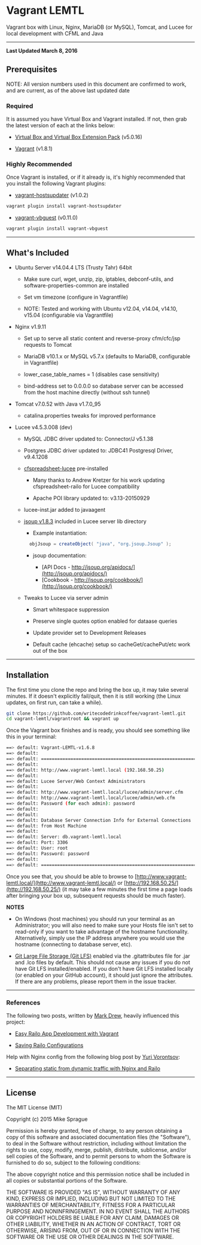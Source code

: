 # Vagrant LEMTL

Vagrant box with Linux, Nginx, MariaDB (or MySQL), Tomcat, and Lucee for local development with CFML and Java

---

**Last Updated March 8, 2016**

## Prerequisites

NOTE: All version numbers used in this document are confirmed to work, and are current, as of the above last updated date

### Required

It is assumed you have Virtual Box and Vagrant installed. If not, then grab the latest version of each at the links below:

  * [Virtual Box and Virtual Box Extension Pack](https://www.virtualbox.org/wiki/Downloads) (v5.0.16)

  * [Vagrant](https://www.vagrantup.com/downloads.html) (v1.8.1)

### Highly Recommended

Once Vagrant is installed, or if it already is, it's highly recommended that you install the following Vagrant plugins:

  * [vagrant-hostsupdater](https://github.com/cogitatio/vagrant-hostsupdater) (v1.0.2)

  ```bash
  vagrant plugin install vagrant-hostsupdater
  ```

  * [vagrant-vbguest](https://github.com/dotless-de/vagrant-vbguest) (v0.11.0)

  ```bash
  vagrant plugin install vagrant-vbguest
  ```

---

## What's Included

  * Ubuntu Server v14.04.4 LTS (Trusty Tahr) 64bit

    * Make sure curl, wget, unzip, zip, iptables, debconf-utils, and software-properties-common are installed

    * Set vm timezone (configure in Vagrantfile)

    * NOTE: Tested and working with Ubuntu v12.04, v14.04, v14.10, v15.04 (configurable via Vagrantfile)

  * Nginx v1.9.11

    * Set up to serve all static content and reverse-proxy cfm/cfc/jsp requests to Tomcat

    * MariaDB v10.1.x or MySQL v5.7.x (defaults to MariaDB, configurable in Vagrantfile)

    * lower_case_table_names = 1 (disables case sensitivity)

    * bind-address set to 0.0.0.0 so database server can be accessed from the host machine directly (without ssh tunnel)

  * Tomcat v7.0.52 with Java v1.7.0_95

    * catalina.properties tweaks for improved performance

  * Lucee v4.5.3.008 (dev)

    * MySQL JDBC driver updated to: Connector/J v5.1.38

    * Postgres JDBC driver updated to: JDBC41 Postgresql Driver, v9.4.1208

    * [cfspreadsheet-lucee](https://github.com/Leftbower/cfspreadsheet-lucee) pre-installed

      * Many thanks to Andrew Kretzer for his work updating cfspreadsheet-railo for Lucee compatibility

      * Apache POI library updated to: v3.13-20150929

    * lucee-inst.jar added to javaagent

    * [jsoup v1.8.3](http://jsoup.org/) included in Lucee server lib directory

      * Example instantiation:

      ```java
        objJsoup = createObject( "java", "org.jsoup.Jsoup" );
      ```

      * jsoup documentation:

        * [API Docs -  http://jsoup.org/apidocs/](http://jsoup.org/apidocs/)
        * [Cookbook - http://jsoup.org/cookbook/](http://jsoup.org/cookbook/)

    * Tweaks to Lucee via server admin


      * Smart whitespace suppression

      * Preserve single quotes option enabled for dataase queries

      * Update provider set to Development Releases

      * Default cache (ehcache) setup so cacheGet/cachePut/etc work out of the box

---

## Installation

The first time you clone the repo and bring the box up, it may take several minutes. If it doesn't explicitly fail/quit, then it is still working (the Linux updates, on first run, can take a while).

```bash
git clone https://github.com/writecodedrinkcoffee/vagrant-lemtl.git
cd vagrant-lemtl/vagrantroot && vagrant up
```

Once the Vagrant box finishes and is ready, you should see something like this in your terminal:

```bash
==> default: Vagrant-LEMTL-v1.6.8
==> default:
==> default: ===============================================================
==> default:
==> default: http://www.vagrant-lemtl.local (192.168.50.25)
==> default:
==> default: Lucee Server/Web Context Administrators
==> default:
==> default: http://www.vagrant-lemtl.local/lucee/admin/server.cfm
==> default: http://www.vagrant-lemtl.local/lucee/admin/web.cfm
==> default: Password (for each admin): password
==> default:
==> default:
==> default: Database Server Connection Info for External Connections
==> default: from Host Machine
==> default:
==> default: Server: db.vagrant-lemtl.local
==> default: Port: 3306
==> default: User: root
==> default: Password: password
==> default:
==> default: ===============================================================
```

Once you see that, you should be able to browse to [http://www.vagrant-lemtl.local/](http://www.vagrant-lemtl.local/)
or [http://192.168.50.25/](http://192.168.50.25/)
(it may take a few minutes the first time a page loads after bringing your box up, subsequent requests should be much faster).

**NOTES**

  * On Windows (host machines) you should run your terminal as an Administrator; you will also need to make sure your Hosts file isn't set to read-only if you want to take advantage of the hostname functionality. Alternatively, simply use the IP address anywhere you would use the hostname (connecting to database server, etc).

  * [Git Large File Storage (Git LFS)](https://git-lfs.github.com/) enabled via the .gitattributes file for .jar and .lco files by default. This should not cause any issues if you do not have Git LFS installed/enabled. If you don't have Git LFS installed locally (or enabled on your GitHub account), it should just ignore the attributes. If there are any problems, please report them in the issue tracker.

---

### References

The following two posts, written by [Mark Drew](http://www.markdrew.co.uk/blog/), heavily influenced this project:

  * [Easy Railo App Development with Vagrant](http://blog.cmdbase.io/easy-railo-development-with-vagrant/)

  * [Saving Railo Configurations](http://blog.cmdbase.io/saving-railo-configurations/)


Help with Nginx config from the following blog post by [Yuri Vorontsov](http://www.silverink.nl/):

  * [Separating static from dynamic traffic with Nginx and Railo](http://www.silverink.nl/splitting-static-dynamic-traffic-nginx-railo/)

---

## License

The MIT License (MIT)

Copyright (c) 2015 Mike Sprague

Permission is hereby granted, free of charge, to any person obtaining a copy
of this software and associated documentation files (the "Software"), to deal
in the Software without restriction, including without limitation the rights
to use, copy, modify, merge, publish, distribute, sublicense, and/or sell
copies of the Software, and to permit persons to whom the Software is
furnished to do so, subject to the following conditions:

The above copyright notice and this permission notice shall be included in all
copies or substantial portions of the Software.

THE SOFTWARE IS PROVIDED "AS IS", WITHOUT WARRANTY OF ANY KIND, EXPRESS OR
IMPLIED, INCLUDING BUT NOT LIMITED TO THE WARRANTIES OF MERCHANTABILITY,
FITNESS FOR A PARTICULAR PURPOSE AND NONINFRINGEMENT. IN NO EVENT SHALL THE
AUTHORS OR COPYRIGHT HOLDERS BE LIABLE FOR ANY CLAIM, DAMAGES OR OTHER
LIABILITY, WHETHER IN AN ACTION OF CONTRACT, TORT OR OTHERWISE, ARISING FROM,
OUT OF OR IN CONNECTION WITH THE SOFTWARE OR THE USE OR OTHER DEALINGS IN THE
SOFTWARE.
